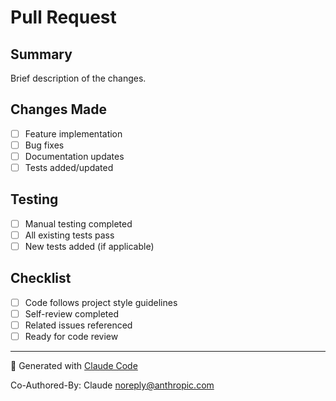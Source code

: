 # Pull Request

## Summary

Brief description of the changes.

## Changes Made

- [ ] Feature implementation
- [ ] Bug fixes  
- [ ] Documentation updates
- [ ] Tests added/updated

## Testing

- [ ] Manual testing completed
- [ ] All existing tests pass
- [ ] New tests added (if applicable)

## Checklist

- [ ] Code follows project style guidelines
- [ ] Self-review completed
- [ ] Related issues referenced
- [ ] Ready for code review

---

🤖 Generated with [Claude Code](https://claude.ai/code)

Co-Authored-By: Claude <noreply@anthropic.com>